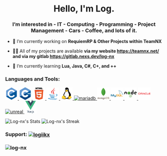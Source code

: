 <h1 align="center">Hello, I'm Log.</h1>
<h3 align="center">I’m interested in - IT - Computing - Programming - Project Management - Cars - Coffee, and lots of it.</h3>

- 🔭 I’m currently working on **RequiemRP & Other Projects within TeamNX**

- 👨‍💻 All of my projects are available **via my website https://teamnx.net/ and via my gitlab https://gitlab.nexs.dev/log-nx**

- 🌱 I’m currently learning **Lua, Java, C#, C+, and ++**

<h3 align="left">Languages and Tools:</h3>
<p align="left"> <a href="https://www.cprogramming.com/" target="_blank" rel="noreferrer"> <img src="https://raw.githubusercontent.com/devicons/devicon/master/icons/c/c-original.svg" alt="c" width="40" height="40"/> </a> <a href="https://www.w3schools.com/cpp/" target="_blank" rel="noreferrer"> <img src="https://raw.githubusercontent.com/devicons/devicon/master/icons/cplusplus/cplusplus-original.svg" alt="cplusplus" width="40" height="40"/> </a> <a href="https://www.w3.org/html/" target="_blank" rel="noreferrer"> <img src="https://raw.githubusercontent.com/devicons/devicon/master/icons/html5/html5-original-wordmark.svg" alt="html5" width="40" height="40"/> </a> <a href="https://www.java.com" target="_blank" rel="noreferrer"> <img src="https://raw.githubusercontent.com/devicons/devicon/master/icons/java/java-original.svg" alt="java" width="40" height="40"/> </a> <a href="https://www.linux.org/" target="_blank" rel="noreferrer"> <img src="https://raw.githubusercontent.com/devicons/devicon/master/icons/linux/linux-original.svg" alt="linux" width="40" height="40"/> </a> <a href="https://mariadb.org/" target="_blank" rel="noreferrer"> <img src="https://www.vectorlogo.zone/logos/mariadb/mariadb-icon.svg" alt="mariadb" width="40" height="40"/> </a> <a href="https://www.mongodb.com/" target="_blank" rel="noreferrer"> <img src="https://raw.githubusercontent.com/devicons/devicon/master/icons/mongodb/mongodb-original-wordmark.svg" alt="mongodb" width="40" height="40"/> </a> <a href="https://www.mysql.com/" target="_blank" rel="noreferrer"> <img src="https://raw.githubusercontent.com/devicons/devicon/master/icons/mysql/mysql-original-wordmark.svg" alt="mysql" width="40" height="40"/> </a> <a href="https://nodejs.org" target="_blank" rel="noreferrer"> <img src="https://raw.githubusercontent.com/devicons/devicon/master/icons/nodejs/nodejs-original-wordmark.svg" alt="nodejs" width="40" height="40"/> </a> <a href="https://www.oracle.com/" target="_blank" rel="noreferrer"> <img src="https://raw.githubusercontent.com/devicons/devicon/master/icons/oracle/oracle-original.svg" alt="oracle" width="40" height="40"/> </a> <a href="https://unrealengine.com/" target="_blank" rel="noreferrer"> <img src="https://raw.githubusercontent.com/kenangundogan/fontisto/036b7eca71aab1bef8e6a0518f7329f13ed62f6b/icons/svg/brand/unreal-engine.svg" alt="unreal" width="40" height="40"/> </a> <a href="https://vuejs.org/" target="_blank" rel="noreferrer"> <img src="https://raw.githubusercontent.com/devicons/devicon/master/icons/vuejs/vuejs-original-wordmark.svg" alt="vuejs" width="40" height="40"/> </a> </p>

![Log-nx's Stats](https://github-readme-stats.vercel.app/api?username=Log-nx&theme=radical&show_icons=true&hide_border=false&count_private=true)
![Log-nx's Streak](https://github-readme-streak-stats.herokuapp.com/?user=Log-nx&theme=radical&hide_border=false)


<h3 align="left">Support: <a href="https://ko-fi.com/logiikx"> <img align="center" src="https://cdn.ko-fi.com/cdn/kofi3.png?v=3" height="50" width="210" alt="logiikx" /></a><br><br><img align="center" src="https://github-readme-stats.vercel.app/api/top-langs?username=log-nx&show_icons=true&theme=tokyonight&locale=en&layout=compact" alt="log-nx"/></h3>
<!---
Log-nx/Log-nx is a ✨ special ✨ repository because its `README.md` (this file) appears on your GitHub profile.
You can click the Preview link to take a look at your changes.
![Top Langs](https://github-readme-stats-rho-rust-24.vercel.app/api/top-langs/?username=log-nx&layout=compact)
--->
